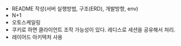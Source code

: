 - README 작성(서버 실행방법, 구조(ERD), 개발방향, env)
- N+1
- 오토스케일링
- 쿠키로 하면 클라이언트 조작 가능성이 있다. 레디스로 세션을 공유해서 처리.
- 레이어드 아키텍처 사용
